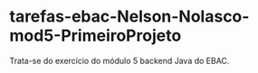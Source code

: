 # tarefas-ebac-Nelson-Nolasco-mod5-PrimeiroProjeto
Trata-se do exercício do módulo 5 backend Java do EBAC.
